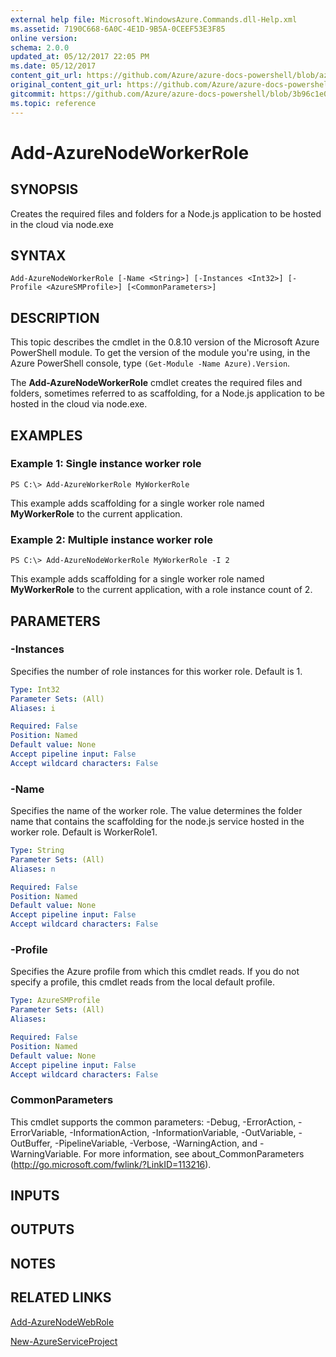 ```yaml
---
external help file: Microsoft.WindowsAzure.Commands.dll-Help.xml
ms.assetid: 7190C668-6A0C-4E1D-9B5A-0CEEF53E3F85
online version:
schema: 2.0.0
updated_at: 05/12/2017 22:05 PM
ms.date: 05/12/2017
content_git_url: https://github.com/Azure/azure-docs-powershell/blob/azurestack/azureps-cmdlets-docs/ServiceManagement/Azure/v4.0.0/Add-AzureNodeWorkerRole.md
original_content_git_url: https://github.com/Azure/azure-docs-powershell/blob/azurestack/azureps-cmdlets-docs/ServiceManagement/Azure/v4.0.0/Add-AzureNodeWorkerRole.md
gitcommit: https://github.com/Azure/azure-docs-powershell/blob/3b96c1e0b28fc56dfbf6de55728d5478e0d02def
ms.topic: reference
---
```


# Add-AzureNodeWorkerRole

## SYNOPSIS
Creates the required files and folders for a Node.js application to be hosted in the cloud via node.exe

## SYNTAX

```
Add-AzureNodeWorkerRole [-Name <String>] [-Instances <Int32>] [-Profile <AzureSMProfile>] [<CommonParameters>]
```

## DESCRIPTION
This topic describes the cmdlet in the 0.8.10 version of the Microsoft Azure PowerShell module.
To get the version of the module you're using, in the Azure PowerShell console, type `(Get-Module -Name Azure).Version`.

The **Add-AzureNodeWorkerRole** cmdlet creates the required files and folders, sometimes referred to as scaffolding, for a Node.js application to be hosted in the cloud via node.exe.

## EXAMPLES

### Example 1: Single instance worker role
```
PS C:\> Add-AzureWorkerRole MyWorkerRole
```

This example adds scaffolding for a single worker role named **MyWorkerRole** to the current application.

### Example 2: Multiple instance worker role
```
PS C:\> Add-AzureNodeWorkerRole MyWorkerRole -I 2
```

This example adds scaffolding for a single worker role named **MyWorkerRole** to the current application, with a role instance count of 2.

## PARAMETERS

### -Instances
Specifies the number of role instances for this worker role.
Default is 1.

```yaml
Type: Int32
Parameter Sets: (All)
Aliases: i

Required: False
Position: Named
Default value: None
Accept pipeline input: False
Accept wildcard characters: False
```

### -Name
Specifies the name of the worker role.
The value determines the folder name that contains the scaffolding for the node.js service hosted in the worker role.
Default is WorkerRole1.

```yaml
Type: String
Parameter Sets: (All)
Aliases: n

Required: False
Position: Named
Default value: None
Accept pipeline input: False
Accept wildcard characters: False
```

### -Profile
Specifies the Azure profile from which this cmdlet reads.
If you do not specify a profile, this cmdlet reads from the local default profile.

```yaml
Type: AzureSMProfile
Parameter Sets: (All)
Aliases: 

Required: False
Position: Named
Default value: None
Accept pipeline input: False
Accept wildcard characters: False
```

### CommonParameters
This cmdlet supports the common parameters: -Debug, -ErrorAction, -ErrorVariable, -InformationAction, -InformationVariable, -OutVariable, -OutBuffer, -PipelineVariable, -Verbose, -WarningAction, and -WarningVariable. For more information, see about_CommonParameters (http://go.microsoft.com/fwlink/?LinkID=113216).

## INPUTS

## OUTPUTS

## NOTES

## RELATED LINKS

[Add-AzureNodeWebRole](./Add-AzureNodeWebRole.md)

[New-AzureServiceProject](./New-AzureServiceProject.md)


